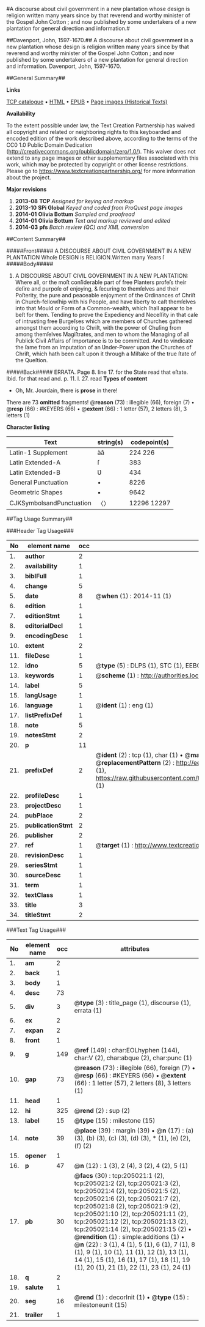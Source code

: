 #A discourse about civil government in a new plantation whose design is religion written many years since by that reverend and worthy minister of the Gospel John Cotton ; and now published by some undertakers of a new plantation for general direction and information.#

##Davenport, John, 1597-1670.##
A discourse about civil government in a new plantation whose design is religion written many years since by that reverend and worthy minister of the Gospel John Cotton ; and now published by some undertakers of a new plantation for general direction and information.
Davenport, John, 1597-1670.

##General Summary##

**Links**

[TCP catalogue](http://www.ota.ox.ac.uk/tcp/)  • 
[HTML](http://tei.it.ox.ac.uk/tcp/Texts-HTML/free/B21/B21048.html)  • 
[EPUB](http://tei.it.ox.ac.uk/tcp/Texts-EPUB/free/B21/B21048.epub) • 
[Page images (Historical Texts)](https://historicaltexts.jisc.ac.uk/eebo-11285036e)

**Availability**

To the extent possible under law, the Text Creation Partnership has waived all copyright and related or neighboring rights to this keyboarded and encoded edition of the work described above, according to the terms of the CC0 1.0 Public Domain Dedication (http://creativecommons.org/publicdomain/zero/1.0/). This waiver does not extend to any page images or other supplementary files associated with this work, which may be protected by copyright or other license restrictions. Please go to https://www.textcreationpartnership.org/ for more information about the project.

**Major revisions**

1. __2013-08__ __TCP__ *Assigned for keying and markup*
1. __2013-10__ __SPi Global__ *Keyed and coded from ProQuest page images*
1. __2014-01__ __Olivia Bottum__ *Sampled and proofread*
1. __2014-01__ __Olivia Bottum__ *Text and markup reviewed and edited*
1. __2014-03__ __pfs__ *Batch review (QC) and XML conversion*

##Content Summary##

#####Front#####
A DISCOURSE ABOUT CIVIL GOVERNMENT IN A NEW PLANTATION Whoſe DESIGN is RELIGION.Written many Years ſ
#####Body#####

1. A DISCOURSE ABOUT CIVIL GOVERNMENT IN A NEW PLANTATION: Where all, or the moſt conſiderable part of free Planters profeſs their deſire and purpoſe of enjoying, & ſecuring to themſelves and their Poſterity, the pure and peaceable enjoyment of the Ordinances of Chriſt in Church-fellowſhip with his People, and have liberty to caſt themſelves into that Mould or Form of a Common-wealth, which ſhall appear to be beſt for them. Tending to prove the Expediency and Neceſſity in that caſe of intrusting free Burgeſses which are members of Churches gathered amongst them according to Chriſt, with the power of Chuſing from among themſelves Magiſtrates, and men to whom the Managing of all Publick Civil Affairs of Importance is to be committed. And to vindicate the ſame from an Imputation of an Ʋnder-Power upon the Churches of Chriſt, which hath been caſt upon it through a Miſtake of the true ſtate of the Queſtion.

#####Back#####
ERRATA. Page 8. line 17. for the State read that eſtate. Ibid. for that read and. p. 11. l. 27. read
**Types of content**

  * Oh, Mr. Jourdain, there is **prose** in there!

There are 73 **omitted** fragments! 
 @__reason__ (73) : illegible (66), foreign (7)  •  @__resp__ (66) : #KEYERS (66)  •  @__extent__ (66) : 1 letter (57), 2 letters (8), 3 letters (1)

**Character listing**


|Text|string(s)|codepoint(s)|
|---|---|---|
|Latin-1 Supplement|àâ|224 226|
|Latin Extended-A|ſ|383|
|Latin Extended-B|Ʋ|434|
|General Punctuation|•|8226|
|Geometric Shapes|▪|9642|
|CJKSymbolsandPunctuation|〈〉|12296 12297|

##Tag Usage Summary##

###Header Tag Usage###

|No|element name|occ|attributes|
|---|---|---|---|
|1.|__author__|2||
|2.|__availability__|1||
|3.|__biblFull__|1||
|4.|__change__|5||
|5.|__date__|8| @__when__ (1) : 2014-11 (1)|
|6.|__edition__|1||
|7.|__editionStmt__|1||
|8.|__editorialDecl__|1||
|9.|__encodingDesc__|1||
|10.|__extent__|2||
|11.|__fileDesc__|1||
|12.|__idno__|5| @__type__ (5) : DLPS (1), STC (1), EEBO-CITATION (1), OCLC (1), VID (1)|
|13.|__keywords__|1| @__scheme__ (1) : http://authorities.loc.gov/ (1)|
|14.|__label__|5||
|15.|__langUsage__|1||
|16.|__language__|1| @__ident__ (1) : eng (1)|
|17.|__listPrefixDef__|1||
|18.|__note__|5||
|19.|__notesStmt__|2||
|20.|__p__|11||
|21.|__prefixDef__|2| @__ident__ (2) : tcp (1), char (1)  •  @__matchPattern__ (2) : ([0-9\-]+):([0-9IVX]+) (1), (.+) (1)  •  @__replacementPattern__ (2) : http://eebo.chadwyck.com/downloadtiff?vid=$1&page=$2 (1), https://raw.githubusercontent.com/textcreationpartnership/Texts/master/tcpchars.xml#$1 (1)|
|22.|__profileDesc__|1||
|23.|__projectDesc__|1||
|24.|__pubPlace__|2||
|25.|__publicationStmt__|2||
|26.|__publisher__|2||
|27.|__ref__|1| @__target__ (1) : http://www.textcreationpartnership.org/docs/. (1)|
|28.|__revisionDesc__|1||
|29.|__seriesStmt__|1||
|30.|__sourceDesc__|1||
|31.|__term__|1||
|32.|__textClass__|1||
|33.|__title__|3||
|34.|__titleStmt__|2||


###Text Tag Usage###

|No|element name|occ|attributes|
|---|---|---|---|
|1.|__am__|2||
|2.|__back__|1||
|3.|__body__|1||
|4.|__desc__|73||
|5.|__div__|3| @__type__ (3) : title_page (1), discourse (1), errata (1)|
|6.|__ex__|2||
|7.|__expan__|2||
|8.|__front__|1||
|9.|__g__|149| @__ref__ (149) : char:EOLhyphen (144), char:V (2), char:abque (2), char:punc (1)|
|10.|__gap__|73| @__reason__ (73) : illegible (66), foreign (7)  •  @__resp__ (66) : #KEYERS (66)  •  @__extent__ (66) : 1 letter (57), 2 letters (8), 3 letters (1)|
|11.|__head__|1||
|12.|__hi__|325| @__rend__ (2) : sup (2)|
|13.|__label__|15| @__type__ (15) : milestone (15)|
|14.|__note__|39| @__place__ (39) : margin (39)  •  @__n__ (17) : (a) (3), (b) (3), (c) (3), (d) (3), * (1), (e) (2), (f) (2)|
|15.|__opener__|1||
|16.|__p__|47| @__n__ (12) : 1 (3), 2 (4), 3 (2), 4 (2), 5 (1)|
|17.|__pb__|30| @__facs__ (30) : tcp:205021:1 (2), tcp:205021:2 (2), tcp:205021:3 (2), tcp:205021:4 (2), tcp:205021:5 (2), tcp:205021:6 (2), tcp:205021:7 (2), tcp:205021:8 (2), tcp:205021:9 (2), tcp:205021:10 (2), tcp:205021:11 (2), tcp:205021:12 (2), tcp:205021:13 (2), tcp:205021:14 (2), tcp:205021:15 (2)  •  @__rendition__ (1) : simple:additions (1)  •  @__n__ (22) : 3 (1), 4 (1), 5 (1), 6 (1), 7 (1), 8 (1), 9 (1), 10 (1), 11 (1), 12 (1), 13 (1), 14 (1), 15 (1), 16 (1), 17 (1), 18 (1), 19 (1), 20 (1), 21 (1), 22 (1), 23 (1), 24 (1)|
|18.|__q__|2||
|19.|__salute__|1||
|20.|__seg__|16| @__rend__ (1) : decorInit (1)  •  @__type__ (15) : milestoneunit (15)|
|21.|__trailer__|1||
